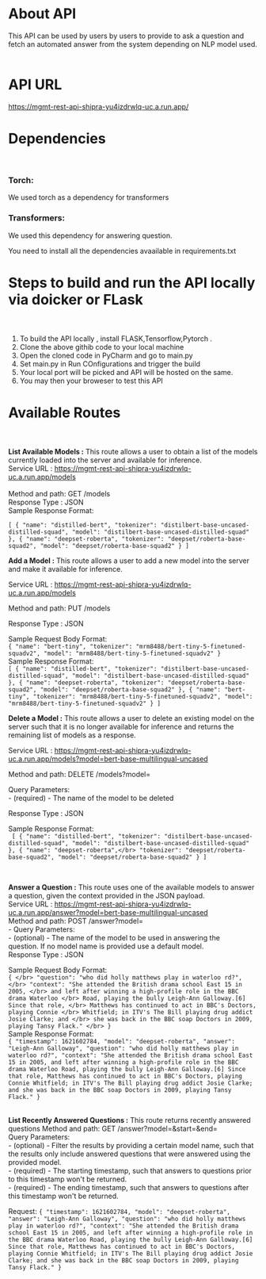 # About API </br>

This API can be used by users by users to provide to ask a question and fetch an automated answer from the system depending on NLP model used.</br></br>

# API URL </br>

https://mgmt-rest-api-shipra-yu4izdrwlq-uc.a.run.app/

# Dependencies </br></br>

### Torch: 
We used torch as a dependency for transformers

### Transformers: 
We used this dependency for answering question.

You need to install all the dependencies avaailable in requirements.txt

# Steps to build and run the API locally via doicker or FLask</br></br>

1. To build the API locally , install FLASK,Tensorflow,Pytorch  .</br>
2. Clone the above githib code to your local machine
3. Open the cloned code in PyCharm and go to main.py
4. Set main.py in Run COnfigurations and trigger the build 
5. Your local port will be picked and API will be hosted on the same.
6. You may then your broweser to test this API 
  
# Available Routes</br></br>

<b>List Available Models :</b> This route allows a user to obtain a list of the models currently loaded into the server and available for inference.</br>
Service URL : https://mgmt-rest-api-shipra-yu4izdrwlq-uc.a.run.app/models   
</br>Method and path: GET /models</br>
Response Type : JSON</br>
Sample Response Format:</br>

`[
    {
        "name": "distilled-bert",
        "tokenizer": "distilbert-base-uncased-distilled-squad",
          "model": "distilbert-base-uncased-distilled-squad"
    },
    {
         "name": "deepset-roberta",
         "tokenizer": "deepset/roberta-base-squad2",
         "model": "deepset/roberta-base-squad2"
    }
]`
</br>

<b>Add a Model :</b> This route allows a user to add a new model into the server and make it available for inference.</br>

Service URL : https://mgmt-rest-api-shipra-yu4izdrwlq-uc.a.run.app/models   </br>

Method and path: PUT /models</br>

Response Type : JSON</br>

Sample Request Body Format: </br>
      `{
      "name": "bert-tiny",
      "tokenizer": "mrm8488/bert-tiny-5-finetuned-squadv2",
      "model": "mrm8488/bert-tiny-5-finetuned-squadv2"
      }`
</br>
Sample Response Format:</br>
    `[
        {
            "name": "distilled-bert",
            "tokenizer": "distilbert-base-uncased-distilled-squad",
            "model": "distilbert-base-uncased-distilled-squad"
        },
        {
            "name": "deepset-roberta",
            "tokenizer": "deepset/roberta-base-squad2",
            "model": "deepset/roberta-base-squad2"
        },
    {
        "name": "bert-tiny",
        "tokenizer": "mrm8488/bert-tiny-5-finetuned-squadv2",
        "model": "mrm8488/bert-tiny-5-finetuned-squadv2"
    }
  ]`
 </br>

<b>Delete a Model :</b> This route allows a user to delete an existing model on the server such that it is no longer
available for inference and returns the remaining list of models as a response. </br>

Service URL : https://mgmt-rest-api-shipra-yu4izdrwlq-uc.a.run.app/models?model=bert-base-multilingual-uncased  </br>

Method and path: DELETE /models?model=<model name></br>

Query Parameters:</br> - <model name> (required) - The name of the model to be deleted</br>

Response Type : JSON</br>

Sample Response Format:</br>
   ` [
        {
            "name": "distilled-bert",
             "tokenizer": "distilbert-base-uncased-distilled-squad",
              "model": "distilbert-base-uncased-distilled-squad"
        },
        {
             "name": "deepset-roberta",</br>
             "tokenizer": "deepset/roberta-base-squad2",
             "model": "deepset/roberta-base-squad2"
        }
    ]`
    
</br>

<b>Answer a Question :</b> This route uses one of the available models to answer a question, given the context provided in
the JSON payload.</br>
Service URL : https://mgmt-rest-api-shipra-yu4izdrwlq-uc.a.run.app/answer?model=bert-base-multilingual-uncased  </br>
Method and path: POST /answer?model=<model name></br>
    - Query Parameters:  
        - <model name> (optional) - The name of the model to be used in answering the</br>
                                  question. If no model name is provided use a default model. </br>
Response Type : JSON</br>

Sample Request Body Format: </br>
    `{ </br>
            "question": "who did holly matthews play in waterloo rd?", </br>
            "context": "She attended the British drama school East 15 in 2005, </br>
            and left after winning a high-profile role in the BBC drama Waterloo </br>
            Road, playing the bully Leigh-Ann Galloway.[6] Since that role, </br>
            Matthews has continued to act in BBC's Doctors, playing Connie </br>
            Whitfield; in ITV's The Bill playing drug addict Josie Clarke; and </br>
            she was back in the BBC soap Doctors in 2009, playing Tansy Flack." </br>
    }` 
</br>
Sample Response Format:</br>
    `{
            "timestamp": 1621602784,
            "model": "deepset-roberta",
            "answer": "Leigh-Ann Galloway",
            "question": "who did holly matthews play in waterloo rd?",
            "context": "She attended the British drama school East 15 in 2005,
            and left after winning a high-profile role in the BBC drama Waterloo
            Road, playing the bully Leigh-Ann Galloway.[6] Since that role,
            Matthews has continued to act in BBC's Doctors, playing Connie
            Whitfield; in ITV's The Bill playing drug addict Josie Clarke; and
            she was back in the BBC soap Doctors in 2009, playing Tansy Flack."
    }`
</br></br>

<b>List Recently Answered Questions :</b> This route returns recently answered questions
Method and path: GET /answer?model=<model name>&start=<start timestamp>&end=<end
timestamp>
    </br>
 Query Parameters:</br>
        - <model name> (optional) - Filter the results by providing a certain model name, such
        that the results only include answered questions that were answered using the provided
        model.</br>
       - <start timestamp> (required) - The starting timestamp, such that answers to questions
          prior to this timestamp won't be returned.</br>
       - <end timestamp> (required) - The ending timestamp, such that answers to questions
         after this timestamp won't be returned.</br>
     
Request:
          `{
             "timestamp": 1621602784,
             "model": "deepset-roberta",
             "answer": "Leigh-Ann Galloway",
             "question": "who did holly matthews play in waterloo rd?",
             "context": "She attended the British drama school East 15 in 2005,
                    and left after winning a high-profile role in the BBC drama Waterloo
                    Road, playing the bully Leigh-Ann Galloway.[6] Since that role,
                    Matthews has continued to act in BBC's Doctors, playing Connie
                    Whitfield; in ITV's The Bill playing drug addict Josie Clarke; and
                    she was back in the BBC soap Doctors in 2009, playing Tansy Flack."
            }`

</br></br>
